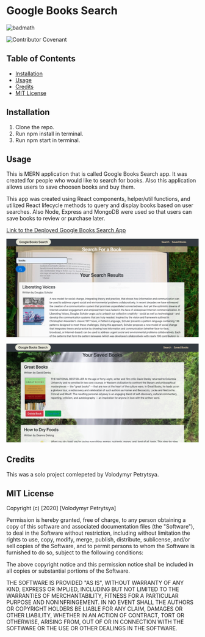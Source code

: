 # Google Books Search

![badmath](https://img.shields.io/badge/Books-search-yellow)

![Contributor Covenant](https://img.shields.io/badge/license-MIT-brightgreen)

## Table of Contents

* [Installation](#installation)
* [Usage](#usage)
* [Credits](#credits)
* [MIT License](#mit_license)

## Installation
1. Clone the repo.
2. Run npm install in terminal.
3. Run npm start in terminal.

## Usage

This is MERN application that is called Google Books Search app. It was created for people who would like to search for books. Also this application allows  users to save choosen books and buy them.

  This app was created using  React components,  helper/util functions, and utilized React lifecycle methods to query and display books based on user searches. Also  Node, Express and MongoDB were used so that users can save books to review or purchase later.


[ Link to the Deployed Google Books Search App](https://google-boks-search.herokuapp.com/)



!["Search" page](client/src/images/homePage.png)

!["SavedBooks" page](client/src/images/savedPage.png)


## Credits

This was a solo project comlepeted by Volodymyr Petrytsya.

## MIT License 

Copyright (c) [2020] [Volodymyr Petrytsya]

Permission is hereby granted, free of charge, to any person obtaining a copy
of this software and associated documentation files (the "Software"), to deal
in the Software without restriction, including without limitation the rights
to use, copy, modify, merge, publish, distribute, sublicense, and/or sell
copies of the Software, and to permit persons to whom the Software is
furnished to do so, subject to the following conditions:

The above copyright notice and this permission notice shall be included in all
copies or substantial portions of the Software.

THE SOFTWARE IS PROVIDED "AS IS", WITHOUT WARRANTY OF ANY KIND, EXPRESS OR
IMPLIED, INCLUDING BUT NOT LIMITED TO THE WARRANTIES OF MERCHANTABILITY,
FITNESS FOR A PARTICULAR PURPOSE AND NONINFRINGEMENT. IN NO EVENT SHALL THE
AUTHORS OR COPYRIGHT HOLDERS BE LIABLE FOR ANY CLAIM, DAMAGES OR OTHER
LIABILITY, WHETHER IN AN ACTION OF CONTRACT, TORT OR OTHERWISE, ARISING FROM,
OUT OF OR IN CONNECTION WITH THE SOFTWARE OR THE USE OR OTHER DEALINGS IN THE
SOFTWARE.
